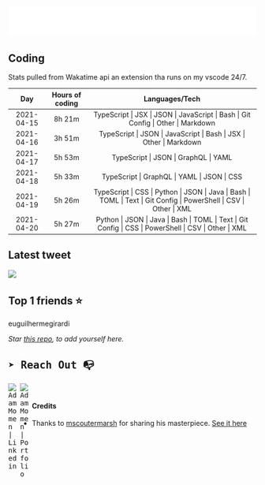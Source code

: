 
![test image size](/assets/welcome_message.gif)

## Coding
Stats pulled from Wakatime api an extension tha runs on my vscode 24/7.

|Day|Hours of coding|Languages/Tech|
|:-:|:-:|:-:|
|2021-04-15|8h 21m|TypeScript &#124; JSX &#124; JSON &#124; JavaScript &#124; Bash &#124; Git Config &#124; Other &#124; Markdown|
|2021-04-16|3h 51m|TypeScript &#124; JSON &#124; JavaScript &#124; Bash &#124; JSX &#124; Other &#124; Markdown|
|2021-04-17|5h 53m|TypeScript &#124; JSON &#124; GraphQL &#124; YAML|
|2021-04-18|5h 33m|TypeScript &#124; GraphQL &#124; YAML &#124; JSON &#124; CSS|
|2021-04-19|5h 26m|TypeScript &#124; CSS &#124; Python &#124; JSON &#124; Java &#124; Bash &#124; TOML &#124; Text &#124; Git Config &#124; PowerShell &#124; CSV &#124; Other &#124; XML|
|2021-04-20|5h 27m|Python &#124; JSON &#124; Java &#124; Bash &#124; TOML &#124; Text &#124; Git Config &#124; CSS &#124; PowerShell &#124; CSV &#124; Other &#124; XML|

## Latest tweet
[<img src="<tweet-image-url>" width="400">](<tweet-url>)

## Top 1 friends ⭐️
euguilhermegirardi

*Star [this repo](https://github.com/AdamMomen/AdamMomen), to add yourself here.*


<samp>

## ➤ Reach Out :mailbox_with_no_mail:

>
  <a href="https://www.linkedin.com/in/adam-momen-99596275/">
     <img align="left" alt="Adam Momen | Linkedin" width="24px" src="./assets/Linkedin.svg" />
   </a>

   <a href="https://adammomen.com/">
     <img align="left" alt="Adam Momen | Portfolio" width="24px" src="./assets/web.svg" />
   </a>

</samp>

<br>

#### Credits
* Thanks to [mscoutermarsh](https://github.com/mscoutermarsh) for sharing his masterpiece. [See it here](https://github.com/mscoutermarsh/mscoutermarsh)